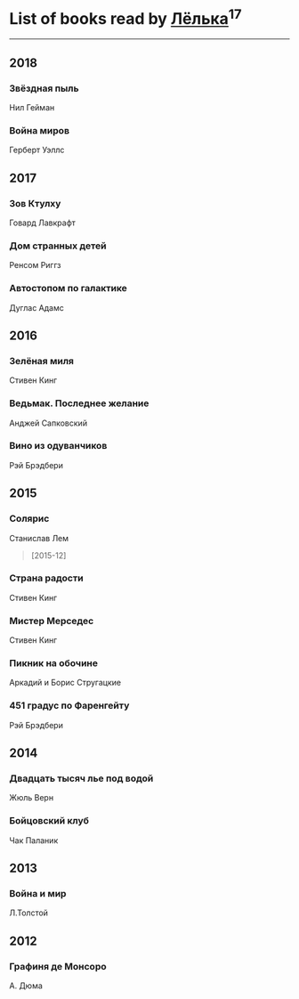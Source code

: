 # List of books read by [Лёлька](http://vk.com/id453735822)<sup>17</sup>
---

## 2018

### Звёздная пыль
Нил Гейман


### Война миров
Герберт Уэллс



## 2017

### Зов Ктулху
Говард Лавкрафт


### Дом странных детей
Ренсом Риггз


### Автостопом по галактике
Дуглас Адамс



## 2016

### Зелёная миля
Стивен Кинг


### Ведьмак. Последнее желание
Анджей Сапковский


### Вино из одуванчиков
Рэй Брэдбери



## 2015

### Солярис
Станислав Лем
> [2015-12] 


### Страна радости
Стивен Кинг


### Мистер Мерседес
Стивен Кинг


### Пикник на обочине
Аркадий и Борис Стругацкие


### 451 градус по Фаренгейту
Рэй Брэдбери



## 2014

### Двадцать тысяч лье под водой
Жюль Верн


### Бойцовский клуб
Чак Паланик



## 2013

### Война и мир
Л.Толстой



## 2012

### Графиня де Монсоро
А. Дюма



